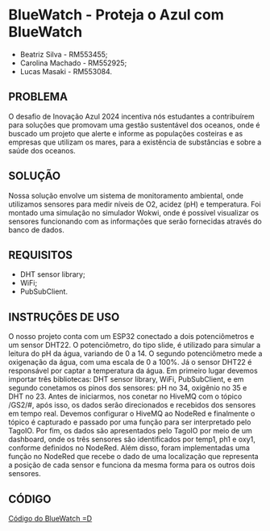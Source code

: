 # BlueWatch - Proteja o Azul com BlueWatch

- Beatriz Silva - RM553455;
- Carolina Machado - RM552925;
- Lucas Masaki - RM553084.

## PROBLEMA
O desafio de Inovação Azul 2024 incentiva nós estudantes a contribuírem para soluções que promovam uma gestão sustentável dos oceanos, onde é buscado um projeto que alerte e informe as populações costeiras e as empresas que utilizam os mares, para a existência de substâncias e sobre a saúde dos oceanos.

## SOLUÇÃO
Nossa solução envolve um sistema de monitoramento ambiental, onde utilizamos sensores para medir níveis de O2, acidez (pH) e temperatura. Foi montado uma simulação no simulador Wokwi, onde é possível visualizar os sensores funcionando com as informações que serão fornecidas através do banco de dados. 

## REQUISITOS
- DHT sensor library;
- WiFi;
- PubSubClient.

## INSTRUÇÕES DE USO
O nosso projeto conta com um ESP32 conectado a dois potenciômetros e um sensor DHT22. O potenciômetro, do tipo slide, é utilizado para simular a leitura do pH da água, variando de 0 a 14. O segundo potenciômetro mede a oxigenação da água, com uma escala de 0 a 100%. Já o sensor DHT22 é responsável por captar a temperatura da água.
Em primeiro lugar devemos importar três bibliotecas: DHT sensor library, WiFi, PubSubClient, e em segundo conetamos os pinos dos sensores: pH no 34, oxigênio no 35 e DHT no 23. Antes de iniciarmos, nos conetar no HiveMQ com o tópico /GS2/#, após isso, os dados serão direcionados e recebidos dos sensores em tempo real.
Devemos configurar o HiveMQ ao NodeRed e finalmente o tópico é capturado e passado por uma função para ser interpretado pelo TagoIO. Por fim, os dados são apresentados pelo TagoIO por meio de um dashboard, onde os três sensores são identificados por temp1, ph1 e oxy1, conforme definidos no NodeRed. Além disso, foram implementadas uma função no NodeRed que recebe o dado de uma localização que representa a posição de cada sensor e funciona da mesma forma para os outros dois sensores.

## CÓDIGO
<a href="./blue_watch.c++">Código do BlueWatch =D</a>
